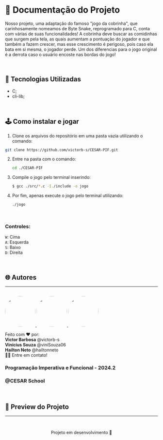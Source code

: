 # 📒 Documentação do Projeto

<p align="justify">
  
  Nosso projeto, uma adaptação do famoso "jogo da cobrinha", que carinhosamente nomeamos de Byte Snake, reprogramado para C, conta com várias de suas funcionalidades! A cobrinha deve buscar as comidinhas que surgem pela tela, as quais aumentam a pontuação do jogador e que também a fazem crescer, mas esse crescimento é perigoso, pois caso ela bata em si mesma, o jogador perde. Um dos diferencias para o jogo original é a derrota caso o usuário encoste nas bordas do jogo!
  
</p>
<br>

## 🧿 Tecnologias Utilizadas

- C;
- cli-lib;

<br>

## 🕹️ Como instalar e jogar

1. Clone os arquivos do repositório em uma pasta vazia utilizando o comando:
  ```bash
  git clone https://github.com/victorb-s/CESAR-PIF.git
  ```

2. Entre na pasta com o comando:
   ```bash
   cd ./CESAR-PIF
   ```

3. Compile o jogo pelo terminal inserindo:
   ```bash
   $ gcc ./src/*.c -I./include -o jogo
   ```

4. Por fim, apenas execute o jogo pelo terminal utilizando:
   ```bash
   ./jogo
   ```

<br>

### Controles:

```W```: Cima<br>
```A```: Esquerda<br>
```S```: Baixo<br>
```D```: Direita

<br>

## 🌐 Autores
---
<br>

<a href="https://www.linkedin.com/in/victor-santos-01242007111203200607/">
 <img style="border-radius: 50%" src="https://avatars.githubusercontent.com/u/114593367?s=400&u=35dad9c7030300514c27e765de70b83b4073c802&v=4" width="100px;" alt=""/>
</a>

<a href="https://www.linkedin.com/in/vinicius-macedo-8a5873300/">
 <img style="border-radius: 50%" src="https://avatars.githubusercontent.com/u/166858981?v=4" width="100px;" alt=""/>
</a>

<a href="https://www.linkedin.com/in/hailton-neto-2a81a1196/">
 <img style="border-radius: 50%" src="https://avatars.githubusercontent.com/u/130097508?v=4" width="100px;" alt=""/>
</a>


Feito com ❤️ por: 
<br>
<strong>Victor Barbosa</strong> @victorb-s <br>
<strong>Vinícius Souza</strong> @viniSouza06 <br>
<strong>Hailton Neto</strong> @hailtonneto
<br>
👋🏽 Entre em contato!

<h3>Programação Imperativa e Funcional - 2024.2</h3>
<h3>@CESAR School</h3>
<br>

## 🔗 Preview do Projeto
---

<br>
<p width="100%" align="center">
  Projeto em desenvolvimento 🚧
  <!--a href="https://git-find-alpha.vercel.app" target="_blank"><img src="https://img.shields.io/badge/Preview-FF5722?style=for-the-badge&logo=todoist&logoColor=white" width="30%"></a-->
</p>
